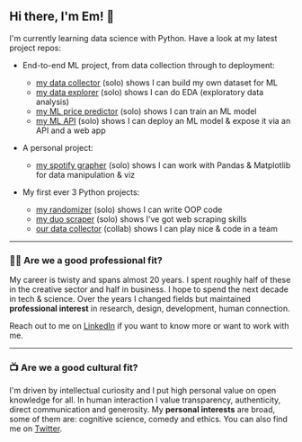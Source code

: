 ## Hi there, I'm Em! 👋

I'm currently learning data science with Python. Have a look at my latest project repos: 

- End-to-end ML project, from data collection through to deployment:
  - [my data collector](https://github.com/emsuru/charlie-01-data-collection) (solo) shows I can build my own dataset for ML
  - [my data explorer](https://github.com/emsuru/charlie-02-data-analysis) (solo) shows I can do EDA (exploratory data analysis)
  - [my ML price predictor](https://github.com/emsuru/charlie-03-ML-model-development) (solo) shows I can train an ML model
  - [my ML API](https://github.com/emsuru/charlie-04-ML-deployment) (solo) shows I can deploy an ML model & expose it via an API and a web app

- A personal project:
  - [my spotify grapher](https://github.com/emsuru/spotify-grapher) (solo) shows I can work with Pandas & Matplotlib for data manipulation & viz
    
- My first ever 3 Python projects:
  - [my randomizer](https://github.com/emsuru/openspace-organizer) (solo) shows I can write OOP code
  - [my duo scraper](https://github.com/emsuru/duo-scraper) (solo) shows I've got web scraping skills
  - [our data collector](https://github.com/karelrduran/Immo-Data-Collection.git) (collab) shows I can play nice & code in a team
 

---

### 👩‍💻 Are we **a good professional fit**? 

My career is twisty and spans almost 20 years. I spent roughly half of these in the creative sector and half in business. I hope to spend the next decade in tech & science. Over the years I changed fields but maintained **professional interest** in research, design, development, human connection.

Reach out to me on [LinkedIn](https://www.linkedin.com/in/mirunasuru/) if you want to know more or want to work with me.  

---

### 📺 Are we **a good cultural fit**? 

I'm driven by intellectual curiosity and I put high personal value on open knowledge for all. In human interaction I value transparency, authenticity, direct communication and generosity. My **personal interests** are broad, some of them are: cognitive science, comedy and ethics. You can also find me on [Twitter](https://twitter.com/em_suru).

<!--
**emsuru/emsuru** is a ✨ _special_ ✨ repository because its `README.md` (this file) appears on your GitHub profile.

Here are some ideas to get you started:

- 🔭 I’m currently working on ...
- 🌱 I’m currently learning ...
- 👯 I’m looking to collaborate on ...
- 🤔 I’m looking for help with ...
- 💬 Ask me about ...
- 📫 How to reach me: ...
- 😄 Pronouns: ...
- ⚡ Fun fact: ...
-->
